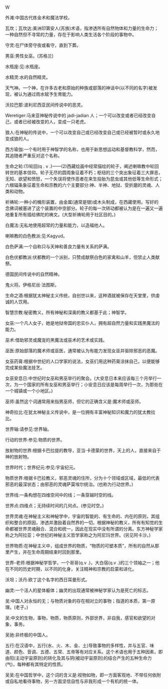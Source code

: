 

W

外滩:中国古代炼金术和魔法学校。

瓦坎；瓦坎达:美洲印第安人(苏族)术语，指渗透所有自然物体和力量的生命力；一种自然但不寻常的力量，存在于影响人类生活各个阶段的事物中。

守灵:在尸体旁守夜或看守，直到下葬。

男巫:男性女巫。(苏格兰)

水瓶座:见:水瓶座。

水精灵:水的自然精灵。

天气神。一个神，在许多古老和原始的种族或部落的神话中(以不同的名字)被发现，被认为通过雨水赋予生育能力。

沃拉巴那:波利尼西亚民间传说中的恶灵。

Weretiger:马来亚神秘传说中的 jadi-jadian 人；一个可以改变或者已经改变自己，或者已经被改变的人，变成一只老虎。

狼人:在神秘的传说中，一个可以改变自己或已经改变自己或已经被暂时或永久地变成狼的人。

西方瑜伽:一个有时用于神智学的名称，也用于新思想运动和基督教科学，然而，其追随者严重反对这个名称。

生命之轮:(1)轮回(q . v .)——(2)西藏绘画中经常描绘的轮子，阐述喇嘛教中轮回转世的基本信仰。轮子无尽的圆周象征着不朽；枢纽的三个突出象征着三大罪恶，无知、欲望和愤怒，一个失误将使作恶者在来生投胎为昆虫或其他低等生命形式；六根辐条象征着生命和宗教的六个主要部分:神、半神、地狱、受折磨的灵魂、人类和动物。

祈祷轮:一种小的桶形装置，由金属(通常是银)或木头制成，在西藏使用。写好的念佛词被塞进了这个装置的中空部分。轮子的每一次转动都被认为是在一遍又一遍地重复所有插给佛陀的祷文。(大型祈祷轮用于社区目的。)

白魔法:无私地使用超常的力量和能力，以造福他人。

喇嘛教的白色教派:见:Kagyud。

白色萨满:一个自称只与天神和善良力量有关系的萨满。

白色伏都教派:伏都教的一个派别，只赞成献祭白色的家禽和山羊，但禁止人类献祭。

德国民间传说中的自然精神。

鬼火将。伊格尼丝·法图斯。

生命之酒:根据犹太神秘主义传统，自创世以来，这种酒就被保存在天堂里，供虔诚的人饮用。

智慧宗教:秘密教义，所有神秘和深奥的教义都基于此；神智学。

女巫:一个凡人女子，她是地狱帝国的忠实仆人，拥有超自然力量和实践黑魔法的能力。

巫术:借助邪灵或魔宠的黑魔法或巫术的艺术或实践。

巫医:原始部落的魔术师或巫医，通常被认为有能力发现女巫并驱除邪恶的恶魔。

女巫药膏:根据中世纪的人口学家的说法，女巫们用这种药膏涂抹自己，以便能够完成某些魔法技艺。

女巫安息日:中世纪时女巫和男巫举行的聚会。(大安息日本来应该每三个月举行一次，为一个国家的所有女巫和男巫举行；小安息日应该是每周举行一次，为那些在一个城镇或一个小地区。)

巫师:虽然这个词通常用来指男巫师，但它的正确含义是:魔术师或巫师。

神奇拉比:在犹太神秘主义传说中，是一位拥有丰富神秘知识和魔力的犹太教拉比。

世界轴:请参见:世界轴。

行动的世界:参见:物质的世界。

放射物的世界:根据卡巴拉提的教导，亚当·卡德蒙的世界，天上的人，直接来自于神的放射物。

世界时代；世界纪元:参见:宇宙纪元。

物质世界:根据卡巴拉教义，邪恶灵魂的住所，分为十个领域或区域，最低的代表邪恶的最深状态；由邪恶的灵魂萨莫埃尔统治。(也称为行动世界。)

世界线:一条构想在四维空间中的线；一条穿越时空的线。

世界点:四维点；无持续时间的几何点。(参见时空。)

世界灵魂:在神秘主义和神秘学中，宇宙的智能的、有生命的、内在的原则，其组织和整合的原因，渗透并激励着自然界的一切。根据神秘的教义，所有有知觉的生命都被世界灵魂融合、混合和统一，因此在现实中没有所谓的分离。东方神秘学家称之为阿拉亚；中世纪的神秘主义哲学家称之为阿尼玛世界。(另见阿卡沙。)

世界物质:在神秘主义中，组成世界的物质，“物质的可塑本质”，所有的自然从那里产生，并在生命周期结束时回到那里。

世界-老师:根据神秘学哲学，一个哥哥(q.v .)，大白宿(q.v .)的三个领袖之一；他在不同的历史时期，以不同的化身，关注精神和宗教的启蒙和进化。

沃坦；沃丹:欧丁这个名字的西日耳曼形式。

幽灵:一个活人的星体躯体；幽灵的出现通常被神秘学家认为是死亡的标志。

吴:中国人对永恒的无；与物质对象的存在相对立的事物；指道的本质，第一原理。(老子。)

吴:中文的生物，事物，物质，物质原则，外部世界，非自我，感官和欲望的对象，事务。

吴驰:非终极的中国人。

五行:在汉语中，五行(水、火、木、金、土)导致事物的多样性，并与五官、味道、颜色、音调、五德、五常、五帝等有对应关系。这个术语也用于五种因素，即由阳(主动宇宙原则)的转化及其与阴(被动宇宙原则)的结合产生的五种生命力(气)，每种都有其特定的性质。

吴吴:在中国哲学中，这个词的含义是:视物如物，即一方面客观地、不带任何依附或自私地看待事物，另一方面坚信自性与非我形成一个有机的统一体。